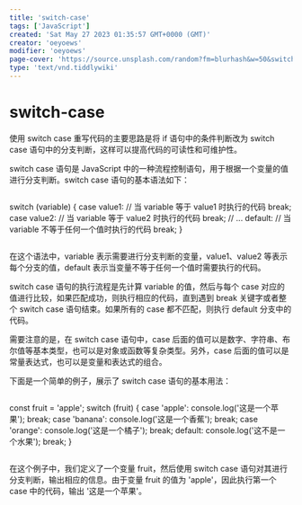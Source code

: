 ```yaml
---
title: 'switch-case'
tags: ['JavaScript']
created: 'Sat May 27 2023 01:35:57 GMT+0000 (GMT)'
creator: 'oeyoews'
modifier: 'oeyoews'
page-cover: 'https://source.unsplash.com/random?fm=blurhash&w=50&switch-case'
type: 'text/vnd.tiddlywiki'
---
```


# switch-case

使用 switch case 重写代码的主要思路是将 if 语句中的条件判断改为 switch case 语句中的分支判断，这样可以提高代码的可读性和可维护性。

switch case 语句是 JavaScript 中的一种流程控制语句，用于根据一个变量的值进行分支判断。switch case 语句的基本语法如下：

```
```
switch (variable) {
  case value1:
    // 当 variable 等于 value1 时执行的代码
    break;
  case value2:
    // 当 variable 等于 value2 时执行的代码
    break;
  // ...
  default:
    // 当 variable 不等于任何一个值时执行的代码
    break;
}
```
```

在这个语法中，variable 表示需要进行分支判断的变量，value1、value2 等表示每个分支的值，default 表示当变量不等于任何一个值时需要执行的代码。

switch case 语句的执行流程是先计算 variable 的值，然后与每个 case 对应的值进行比较，如果匹配成功，则执行相应的代码，直到遇到 break 关键字或者整个 switch case 语句结束。如果所有的 case 都不匹配，则执行 default 分支中的代码。

需要注意的是，在 switch case 语句中，case 后面的值可以是数字、字符串、布尔值等基本类型，也可以是对象或函数等复杂类型。另外，case 后面的值可以是常量表达式，也可以是变量和表达式的组合。

下面是一个简单的例子，展示了 switch case 语句的基本用法：

```
```
const fruit = 'apple';
switch (fruit) {
  case 'apple':
    console.log('这是一个苹果');
    break;
  case 'banana':
    console.log('这是一个香蕉');
    break;
  case 'orange':
    console.log('这是一个橘子');
    break;
  default:
    console.log('这不是一个水果');
    break;
}
```
```

在这个例子中，我们定义了一个变量 fruit，然后使用 switch case 语句对其进行分支判断，输出相应的信息。由于变量 fruit 的值为 'apple'，因此执行第一个 case 中的代码，输出 '这是一个苹果'。
